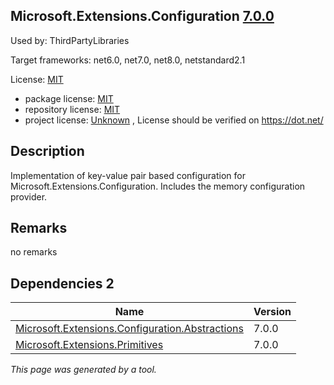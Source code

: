 Microsoft.Extensions.Configuration [7.0.0](https://www.nuget.org/packages/Microsoft.Extensions.Configuration/7.0.0)
--------------------

Used by: ThirdPartyLibraries

Target frameworks: net6.0, net7.0, net8.0, netstandard2.1

License: [MIT](../../../../licenses/mit) 

- package license: [MIT](https://licenses.nuget.org/MIT) 
- repository license: [MIT](https://github.com/dotnet/runtime) 
- project license: [Unknown](https://dot.net/) , License should be verified on https://dot.net/

Description
-----------
Implementation of key-value pair based configuration for Microsoft.Extensions.Configuration. Includes the memory configuration provider.

Remarks
-----------
no remarks


Dependencies 2
-----------

|Name|Version|
|----------|:----|
|[Microsoft.Extensions.Configuration.Abstractions](../../../../packages/nuget.org/microsoft.extensions.configuration.abstractions/7.0.0)|7.0.0|
|[Microsoft.Extensions.Primitives](../../../../packages/nuget.org/microsoft.extensions.primitives/7.0.0)|7.0.0|

*This page was generated by a tool.*